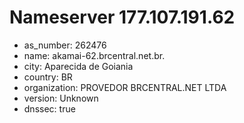 # Nameserver 177.107.191.62

* as_number: 262476
* name: akamai-62.brcentral.net.br.
* city: Aparecida de Goiania
* country: BR
* organization: PROVEDOR BRCENTRAL.NET LTDA
* version: Unknown
* dnssec: true
